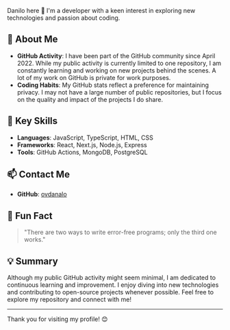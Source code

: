 Danilo here 👋  I'm a developer with a keen interest in exploring new technologies and passion about coding.

🚀 About Me
-----------

*   **GitHub Activity**: I have been part of the GitHub community since April 2022. While my public activity is currently limited to one repository, I am constantly learning and working on new projects behind the scenes. A lot of my work on GitHub is private for work purposes.
*   **Coding Habits**: My GitHub stats reflect a preference for maintaining privacy. I may not have a large number of public repositories, but I focus on the quality and impact of the projects I do share.

🌟 Key Skills
-------------

*   **Languages**: JavaScript, TypeScript, HTML, CSS
*   **Frameworks**: React, Next.js, Node.js, Express 
*   **Tools**: GitHub Actions, MongoDB, PostgreSQL

📫 Contact Me
-------------

*   **GitHub**: [ovdanalo](https://github.com/ovdanalo)

🎉 Fun Fact
-----------

> "There are two ways to write error-free programs; only the third one works."


💡 Summary
----------

Although my public GitHub activity might seem minimal, I am dedicated to continuous learning and improvement. I enjoy diving into new technologies and contributing to open-source projects whenever possible. Feel free to explore my repository and connect with me!

* * *

Thank you for visiting my profile! 😊
